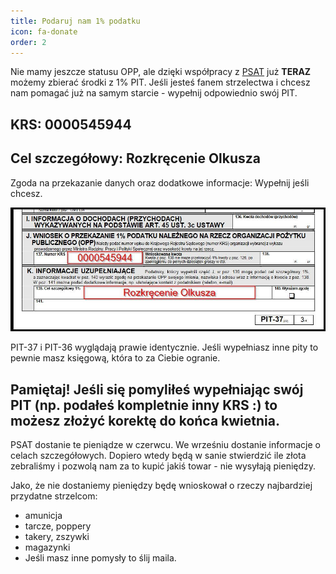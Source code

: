 ```yaml
---
title: Podaruj nam 1% podatku
icon: fa-donate
order: 2
---
```

Nie mamy jeszcze statusu OPP, ale dzięki współpracy z [PSAT](https://www.facebook.com/PSAT2015/) już __TERAZ__ możemy zbierać środki z 1% PIT.
Jeśli jesteś fanem strzelectwa i chcesz nam pomagać już na samym starcie - wypełnij odpowiednio swój PIT.

## KRS: 0000545944
## Cel szczegółowy: Rozkręcenie Olkusza
Zgoda na przekazanie danych oraz dodatkowe informacje: Wypełnij jeśli chcesz.

[<img src="/assets/images/1proc.jpg" alt="1% PIT na Rozkręcenie Olkusza">](/assets/images/1proc.jpg)

PIT-37 i PIT-36 wyglądają prawie identycznie. Jeśli wypełniasz inne pity to pewnie masz księgową, która to za Ciebie ogranie.

## Pamiętaj! Jeśli się pomyliłeś wypełniając swój PIT (np. podałeś kompletnie inny KRS :) to możesz złożyć korektę do końca kwietnia.

PSAT dostanie te pieniądze w czerwcu. We wrześniu dostanie informacje o celach szczegółowych. Dopiero wtedy będą w sanie stwierdzić ile złota zebraliśmy i pozwolą nam za to kupić jakiś towar - nie wysyłają pieniędzy.

Jako, że nie dostaniemy pieniędzy będę wnioskował o rzeczy najbardziej przydatne strzelcom:
- amunicja
- tarcze, poppery
- takery, zszywki
- magazynki
- Jeśli masz inne pomysły to ślij maila.
